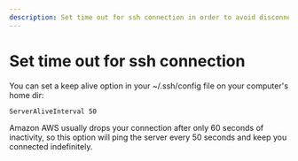 ```yaml
---
description: Set time out for ssh connection in order to avoid disconnection
---
```


# Set time out for ssh connection

You can set a keep alive option in your ~/.ssh/config file on your computer's home dir:

```text
ServerAliveInterval 50
```

Amazon AWS usually drops your connection after only 60 seconds of inactivity, so this option will ping the server every 50 seconds and keep you connected indefinitely.

